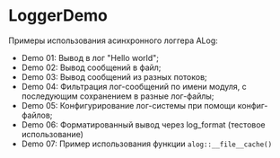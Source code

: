# LoggerDemo

Примеры использования асинхронного логгера ALog:

- Demo 01: Вывод в лог "Hello world";
- Demo 02: Вывод сообщений в файл;
- Demo 03: Вывод сообщений из разных потоков;
- Demo 04: Фильтрация лог-сообщений по имени модуля, с последующим сохранением в разные лог-файлы;
- Demo 05: Конфигурирование лог-системы при помощи конфиг-файлов;
- Demo 06: Форматированный вывод через log_format (тестовое использование)
- Demo 07: Пример использования функции `alog::__file__cache()`
